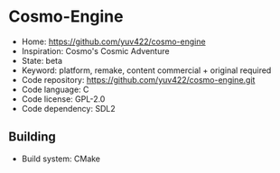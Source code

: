 # Cosmo-Engine

- Home: https://github.com/yuv422/cosmo-engine
- Inspiration: Cosmo's Cosmic Adventure
- State: beta
- Keyword: platform, remake, content commercial + original required
- Code repository: https://github.com/yuv422/cosmo-engine.git
- Code language: C
- Code license: GPL-2.0
- Code dependency: SDL2

## Building

- Build system: CMake
